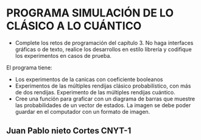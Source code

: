 # PROGRAMA SIMULACIÓN DE LO CLÁSICO A LO CUÁNTICO
- Complete los retos de programación del capítulo 3. No haga interfaces gráficas o de texto, realice los desarrollos en estilo librería y codifique los experimentos en casos de prueba.

El programa tiene:

- Los experimentos de la canicas con coeficiente booleanos
- Experimentos de las múltiples rendijas clásico probabilístico, con más de dos rendijas. Experimento de las múltiples rendijas cuántico. 
- Cree una función para graficar con un diagrama de barras que muestre las probabilidades de un vector de estados. La imagen se debe poder guardar en el computador con un formato de imagen.

## Juan Pablo nieto Cortes CNYT-1